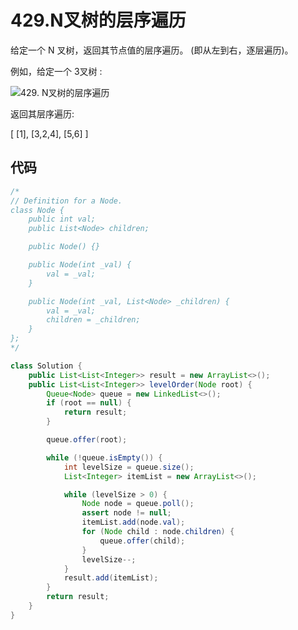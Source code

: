 # 429.N叉树的层序遍历

给定一个 N 叉树，返回其节点值的层序遍历。 (即从左到右，逐层遍历)。

例如，给定一个 3叉树 :

![429. N叉树的层序遍历](https://img-blog.csdnimg.cn/20210203151439168.png)

返回其层序遍历:

[ [1], [3,2,4], [5,6] ]



## 代码

```java
/*
// Definition for a Node.
class Node {
    public int val;
    public List<Node> children;

    public Node() {}

    public Node(int _val) {
        val = _val;
    }

    public Node(int _val, List<Node> _children) {
        val = _val;
        children = _children;
    }
};
*/

class Solution {
    public List<List<Integer>> result = new ArrayList<>();
    public List<List<Integer>> levelOrder(Node root) {
        Queue<Node> queue = new LinkedList<>();
        if (root == null) {
            return result;
        }

        queue.offer(root);

        while (!queue.isEmpty()) {
            int levelSize = queue.size();
            List<Integer> itemList = new ArrayList<>();

            while (levelSize > 0) {
                Node node = queue.poll();
                assert node != null;
                itemList.add(node.val);
                for (Node child : node.children) {
                    queue.offer(child);
                }
                levelSize--;
            }
            result.add(itemList);
        }
        return result;
    }
}
```

